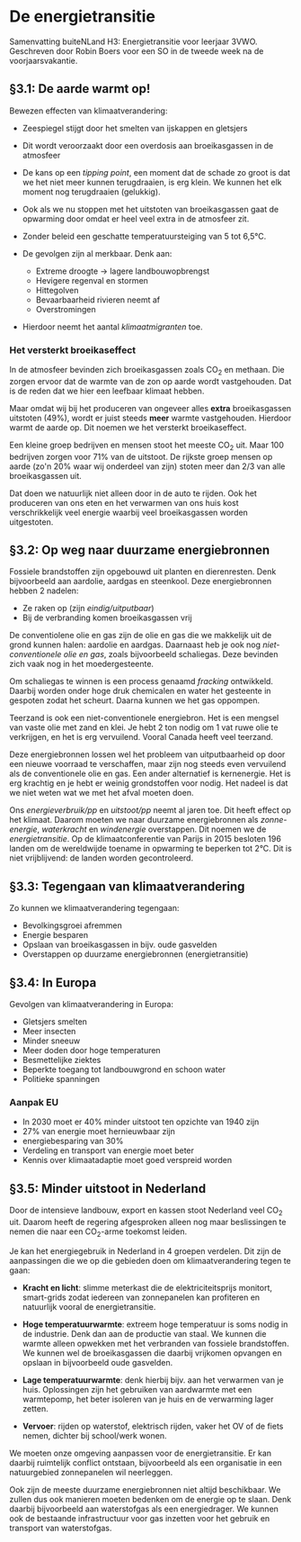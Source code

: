 # De energietransitie

Samenvatting buiteNLand H3: Energietransitie voor leerjaar 3VWO. Geschreven door Robin Boers voor een SO in de tweede week na de voorjaarsvakantie.

## §3.1: De aarde warmt op!

Bewezen effecten van klimaatverandering:

- Zeespiegel stijgt door het smelten van ijskappen en gletsjers

- Dit wordt veroorzaakt door een overdosis aan broeikasgassen in de atmosfeer

- De kans op een _tipping point_, een moment dat de schade zo groot is dat we het niet meer kunnen terugdraaien, is erg klein. We kunnen het elk moment nog terugdraaien (gelukkig).

- Ook als we nu stoppen met het uitstoten van broeikasgassen gaat de opwarming door omdat er heel veel extra in de atmosfeer zit.

- Zonder beleid een geschatte temperatuursteiging van 5 tot 6,5°C.

- De gevolgen zijn al merkbaar. Denk aan:
	- Extreme droogte →︎ lagere landbouwopbrengst
	- Hevigere regenval en stormen
	- Hittegolven
	- Bevaarbaarheid rivieren neemt af
	- Overstromingen
	
- Hierdoor neemt het aantal _klimaatmigranten_ toe.

### Het versterkt broeikaseffect

In de atmosfeer bevinden zich broeikasgassen zoals CO<sub>2</sub> en methaan. Die zorgen ervoor dat de warmte van de zon op aarde wordt vastgehouden. Dat is de reden dat we hier een leefbaar klimaat hebben.

Maar omdat wij bij het produceren van ongeveer alles **extra** broeikasgassen uitstoten (49%), wordt er juist steeds **meer** warmte vastgehouden. Hierdoor warmt de aarde op. Dit noemen we het versterkt broeikaseffect.

Een kleine groep bedrijven en mensen stoot het meeste CO<sub>2</sub> uit. Maar 100 bedrijven zorgen voor 71% van de uitstoot. De rijkste groep mensen op aarde (zo'n 20% waar wij onderdeel van zijn) stoten meer dan 2/3 van alle broeikasgassen uit. 

Dat doen we natuurlijk niet alleen door in de auto te rijden. Ook het produceren van ons eten en het verwarmen van ons huis kost verschrikkelijk veel energie waarbij veel broeikasgassen worden uitgestoten. 

## §3.2: Op weg naar duurzame energiebronnen

Fossiele brandstoffen zijn opgebouwd uit planten en dierenresten. Denk bijvoorbeeld aan aardolie, aardgas en steenkool. Deze energiebronnen hebben 2 nadelen:

- Ze raken op (zijn _eindig/uitputbaar_)
- Bij de verbranding komen broeikasgassen vrij

De conventiolene olie en gas zijn de olie en gas die we makkelijk uit de grond kunnen halen: aardolie en aardgas. Daarnaast heb je ook nog _niet-conventionele olie en gas_, zoals bijvoorbeeld schaliegas. Deze bevinden zich vaak nog in het moedergesteente.

Om schaliegas te winnen is een process genaamd _fracking_ ontwikkeld. Daarbij worden onder hoge druk chemicalen en water het gesteente in gespoten zodat het scheurt. Daarna kunnen we het gas oppompen.

Teerzand is ook een niet-conventionele energiebron. Het is een mengsel van vaste olie met zand en klei. Je hebt 2 ton nodig om 1 vat ruwe olie te verkrijgen, en het is erg vervuilend. Vooral Canada heeft veel teerzand.

Deze energiebronnen lossen wel het probleem van uitputbaarheid op door een nieuwe voorraad te verschaffen, maar zijn nog steeds even vervuilend als de conventionele olie en gas. Een ander alternatief is kernenergie. Het is erg krachtig en je hebt er weinig grondstoffen voor nodig. Het nadeel is dat we niet weten wat we met het afval moeten doen. 

Ons _energieverbruik/pp_ en _uitstoot/pp_ neemt al jaren toe. Dit heeft effect op het klimaat. Daarom moeten we naar duurzame energiebronnen als _zonne-energie_, _waterkracht_ en _windenergie_ overstappen. Dit noemen we de _energietransitie_. Op de klimaatconferentie van Parijs in 2015 besloten 196 landen om de wereldwijde toename in opwarming te beperken tot 2°C. Dit is niet vrijblijvend: de landen worden gecontroleerd.

## §3.3: Tegengaan van klimaatverandering

Zo kunnen we klimaatverandering tegengaan:

- Bevolkingsgroei afremmen
- Energie besparen
- Opslaan van broeikasgassen in bijv. oude gasvelden
- Overstappen op duurzame energiebronnen (energietransitie)

## §3.4: In Europa

Gevolgen van klimaatverandering in Europa:

- Gletsjers smelten
- Meer insecten
- Minder sneeuw
- Meer doden door hoge temperaturen
- Besmettelijke ziektes
- Beperkte toegang tot landbouwgrond en schoon water
- Politieke spanningen

### Aanpak EU

- In 2030 moet er 40% minder uitstoot ten opzichte van 1940 zijn
- 27% van energie moet hernieuwbaar zijn
- energiebesparing van 30%
- Verdeling en transport van energie moet beter
- Kennis over klimaatadaptie moet goed verspreid worden

## §3.5: Minder uitstoot in Nederland

Door de intensieve landbouw, export en kassen stoot Nederland veel CO<sub>2</sub> uit. Daarom heeft de regering afgesproken alleen nog maar beslissingen te nemen die naar een CO<sub>2</sub>-arme toekomst leiden.

Je kan het energiegebruik in Nederland in 4 groepen verdelen. Dit zijn de aanpassingen die we op die gebieden doen om klimaatverandering tegen te gaan:

- **Kracht en licht**: slimme meterkast die de elektriciteitsprijs monitort, smart-grids zodat iedereen van zonnepanelen kan profiteren en natuurlijk vooral de energietransitie.

- **Hoge temperatuurwarmte**: extreem hoge temperatuur is soms nodig in de industrie. Denk dan aan de productie van staal. We kunnen die warmte alleen opwekken met het verbranden van fossiele brandstoffen. We kunnen wel de broeikasgassen die daarbij vrijkomen opvangen en opslaan in bijvoorbeeld oude gasvelden.

- **Lage temperatuurwarmte**: denk hierbij bijv. aan het verwarmen van je huis. Oplossingen zijn het gebruiken van aardwarmte met een warmtepomp, het beter isoleren van je huis en de verwarming lager zetten.

- **Vervoer**: rijden op waterstof, elektrisch rijden, vaker het OV of de fiets nemen, dichter bij school/werk wonen.

We moeten onze omgeving aanpassen voor de energietransitie. Er kan daarbij ruimtelijk conflict ontstaan, bijvoorbeeld als een organisatie in een natuurgebied zonnepanelen wil neerleggen.

Ook zijn de meeste duurzame energiebronnen niet altijd beschikbaar. We zullen dus ook manieren moeten bedenken om de energie op te slaan. Denk daarbij bijvoorbeeld aan waterstofgas als een energiedrager. We kunnen ook de bestaande infrastructuur voor gas inzetten voor het gebruik en transport van waterstofgas.